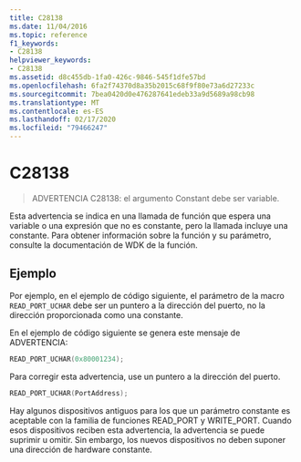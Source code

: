 ```yaml
---
title: C28138
ms.date: 11/04/2016
ms.topic: reference
f1_keywords:
- C28138
helpviewer_keywords:
- C28138
ms.assetid: d8c455db-1fa0-426c-9846-545f1dfe57bd
ms.openlocfilehash: 6fa2f74370d8a35b2015c68f9f80e73a6d27233c
ms.sourcegitcommit: 7bea0420d0e476287641edeb33a9d5689a98cb98
ms.translationtype: MT
ms.contentlocale: es-ES
ms.lasthandoff: 02/17/2020
ms.locfileid: "79466247"
---
```

# <a name="c28138"></a>C28138

> ADVERTENCIA C28138: el argumento Constant debe ser variable.

Esta advertencia se indica en una llamada de función que espera una variable o una expresión que no es constante, pero la llamada incluye una constante. Para obtener información sobre la función y su parámetro, consulte la documentación de WDK de la función.

## <a name="example"></a>Ejemplo

Por ejemplo, en el ejemplo de código siguiente, el parámetro de la macro `READ_PORT_UCHAR` debe ser un puntero a la dirección del puerto, no la dirección proporcionada como una constante.

En el ejemplo de código siguiente se genera este mensaje de ADVERTENCIA:

```cpp
READ_PORT_UCHAR(0x80001234);
```

Para corregir esta advertencia, use un puntero a la dirección del puerto.

```cpp
READ_PORT_UCHAR(PortAddress);
```

Hay algunos dispositivos antiguos para los que un parámetro constante es aceptable con la familia de funciones READ_PORT y WRITE_PORT. Cuando esos dispositivos reciben esta advertencia, la advertencia se puede suprimir u omitir. Sin embargo, los nuevos dispositivos no deben suponer una dirección de hardware constante.

